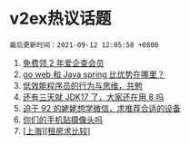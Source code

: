 # v2ex热议话题

`最后更新时间：2021-09-12 12:05:58 +0800`

1. [免费领 2 年爱企查会员](https://www.v2ex.com/t/801229)
1. [go web 和 Java spring 比优势在哪里？](https://www.v2ex.com/t/801212)
1. [低效能程序员的行为与思维，共勉](https://www.v2ex.com/t/801228)
1. [还有三天就 JDK17 了，大家还在用 8 吗](https://www.v2ex.com/t/801237)
1. [迫于 92 的姥姥想学微信，求推荐合适的设备](https://www.v2ex.com/t/801206)
1. [你们的手机贴摄像头吗](https://www.v2ex.com/t/801222)
1. [[上海][租房求比较]](https://www.v2ex.com/t/801211)

